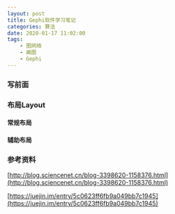 ```yaml
---
layout: post
title: Gephi软件学习笔记
categories: 算法
date: 2020-01-17 11:02:00
tags:
    - 图网络
    - 画图
    - Gephi
---
```

### 写前面

### 布局Layout

#### 常规布局

#### 辅助布局


### 参考资料
[http://blog.sciencenet.cn/blog-3398620-1158376.html](http://blog.sciencenet.cn/blog-3398620-1158376.html)

[https://juejin.im/entry/5c0623ff6fb9a049bb7c1945](https://juejin.im/entry/5c0623ff6fb9a049bb7c1945)
